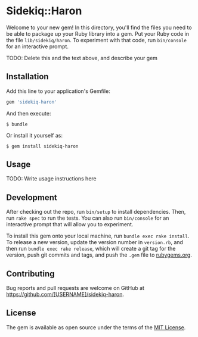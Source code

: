 # Sidekiq::Haron

Welcome to your new gem! In this directory, you'll find the files you need to be able to package up your Ruby library into a gem. Put your Ruby code in the file `lib/sidekiq/haron`. To experiment with that code, run `bin/console` for an interactive prompt.

TODO: Delete this and the text above, and describe your gem

## Installation

Add this line to your application's Gemfile:

```ruby
gem 'sidekiq-haron'
```

And then execute:

    $ bundle

Or install it yourself as:

    $ gem install sidekiq-haron

## Usage

TODO: Write usage instructions here

## Development

After checking out the repo, run `bin/setup` to install dependencies. Then, run `rake spec` to run the tests. You can also run `bin/console` for an interactive prompt that will allow you to experiment.

To install this gem onto your local machine, run `bundle exec rake install`. To release a new version, update the version number in `version.rb`, and then run `bundle exec rake release`, which will create a git tag for the version, push git commits and tags, and push the `.gem` file to [rubygems.org](https://rubygems.org).

## Contributing

Bug reports and pull requests are welcome on GitHub at https://github.com/[USERNAME]/sidekiq-haron.

## License

The gem is available as open source under the terms of the [MIT License](https://opensource.org/licenses/MIT).
